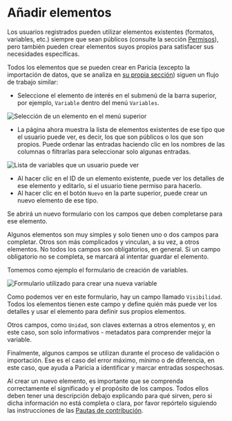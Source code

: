 # Añadir elementos

Los usuarios registrados pueden utilizar elementos existentes (formatos, variables, etc.) siempre que sean públicos (consulte la sección [Permisos](./permissions.md)), pero también pueden crear elementos suyos propios para satisfacer sus necesidades específicas.

Todos los elementos que se pueden crear en Paricia (excepto la importación de datos, que se analiza en [su propia sección](./importing_data.md)) siguen un flujo de trabajo similar:

- Seleccione el elemento de interés en el submenú de la barra superior, por ejemplo, `Variable` dentro del menú `Variables`.

![Selección de un elemento en el menú superior](../assets/images/selecting_component.png)

- La página ahora muestra la lista de elementos existentes de ese tipo que el usuario puede ver, es decir, los que son públicos o los que son propios. Puede ordenar las entradas haciendo clic en los nombres de las columnas o filtrarlas para seleccionar solo algunas entradas.

![Lista de variables que un usuario puede ver](../assets/images/variables_list.png)

- Al hacer clic en el ID de un elemento existente, puede ver los detalles de ese elemento y editarlo, si el usuario tiene permiso para hacerlo.
- Al hacer clic en el botón `Nuevo` en la parte superior, puede crear un nuevo elemento de ese tipo.

Se abrirá un nuevo formulario con los campos que deben completarse para ese elemento.

Algunos elementos son muy simples y solo tienen uno o dos campos para completar. Otros son más complicados y vinculan, a su vez, a otros elementos. No todos los campos son obligatorios, en general. Si un campo obligatorio no se completa, se marcará al intentar guardar el elemento.

Tomemos como ejemplo el formulario de creación de variables.

![Formulario utilizado para crear una nueva variable](../assets/images/variable_creation.png)

Como podemos ver en este formulario, hay un campo llamado `Visibilidad`. Todos los elementos tienen este campo y define quién más puede ver los detalles y usar el elemento para definir sus propios elementos.

Otros campos, como `Unidad`, son claves externas a otros elementos y, en este caso, son solo informativos - metadatos para comprender mejor la variable.

Finalmente, algunos campos se utilizan durante el proceso de validación o importación. Ese es el caso del error máximo, mínimo o de diferencia, en este caso, que ayuda a Paricia a identificar y marcar entradas sospechosas.

Al crear un nuevo elemento, es importante que se comprenda correctamente el significado y el propósito de los campos. Todos ellos deben tener una descripción debajo explicando para qué sirven, pero si dicha información no está completa o clara, por favor repórtelo siguiendo las instrucciones de las [Pautas de contribución](./contributing.md).